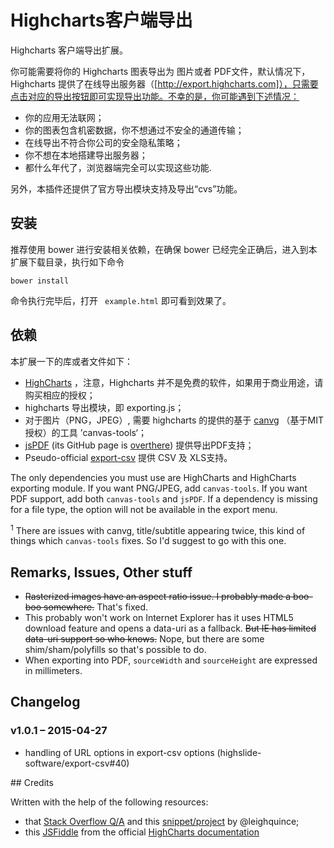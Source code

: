 # Highcharts客户端导出

Highcharts 客户端导出扩展。

你可能需要将你的 Highcharts 图表导出为 图片或者 PDF文件，默认情况下，Highcharts 提供了在线导出服务器（[http://export.highcharts.com]），只需要点击对应的导出按钮即可实现导出功能。不幸的是，你可能遇到下述情况：

* 你的应用无法联网；
* 你的图表包含机密数据，你不想通过不安全的通道传输；
* 在线导出不符合你公司的安全隐私策略；
* 你不想在本地搭建导出服务器；
* 都什么年代了，浏览器端完全可以实现这些功能.


另外，本插件还提供了官方导出模块支持及导出“cvs”功能。


## 安装

推荐使用 bower 进行安装相关依赖，在确保 bower 已经完全正确后，进入到本扩展下载目录，执行如下命令

```(sh)
bower install
```

命令执行完毕后，打开 ``` example.html``` 即可看到效果了。

## 依赖

本扩展一下的库或者文件如下：


* [HighCharts](http://www.highcharts.com/) ，注意，Highcharts 并不是免费的软件，如果用于商业用途，请购买相应的授权；
* highcharts 导出模块，即 exporting.js；
* 对于图片（PNG，JPEG）, 需要 highcharts 的提供的基于 [canvg](https://github.com/gabelerner/canvg) （基于MIT授权）的工具 ’canvas-tools‘；
* [jsPDF](https://parall.ax/products/jspdf) (its GitHub page is [overthere](https://github.com/MrRio/jsPDF)) 提供导出PDF支持；
* Pseudo-official [export-csv](https://github.com/highslide-software/export-csv/tree/master) 提供 CSV 及 XLS支持。

The only dependencies you must use are HighCharts and HighCharts exporting module. If you want PNG/JPEG, add `canvas-tools`. If you want PDF support, add both `canvas-tools` and `jsPDF`. If a dependency is missing for a file type, the option will not be available in the export menu.

<sup>1</sup> There are issues with canvg, title/subtitle appearing twice, this kind of things which `canvas-tools` fixes. So I'd suggest to go with this one.

## Remarks, Issues, Other stuff

* ~~Rasterized images have an aspect ratio issue. I probably made a boo-boo somewhere.~~ That's fixed.
* This probably won't work on Internet Explorer has it uses HTML5 download feature and opens a data-uri as a fallback. ~~But IE has limited data-uri support so who knows.~~ Nope, but there are some shim/sham/polyfills so that's possible to do.
* When exporting into PDF, `sourceWidth` and `sourceHeight` are expressed in millimeters.

## Changelog

### v1.0.1 – 2015-04-27

* handling of URL options in export-csv options (highslide-software/export-csv#40)

## Credits

Written with the help of the following resources:
* that  [Stack Overflow Q/A](http://stackoverflow.com/questions/25630811/export-highcharts-to-pdf-using-javascript-and-local-server-no-internet-connec) and this [snippet/project](https://github.com/leighquince/HighChartLocalExport/) by @leighquince;
* this [JSFiddle](http://jsfiddle.net/gh/get/jquery/1.7.2/highslide-software/highcharts.com/tree/master/samples/highcharts/exporting/offline-download/) from the official [HighCharts documentation](http://www.highcharts.com/docs/export-module/export-module-overview)

